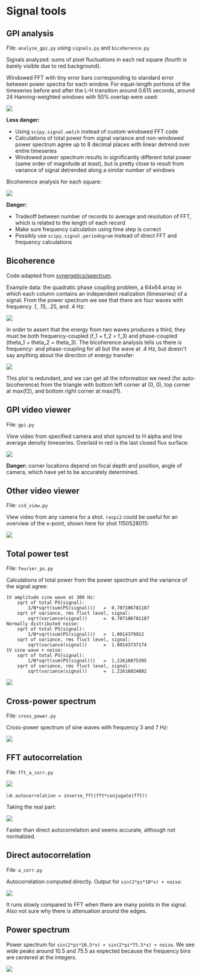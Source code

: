 Signal tools
============


GPI analysis
------------

File: `analyze_gpi.py` using `signals.py` and `bicoherence.py`

Signals analyzed: sums of pixel fluctuations in each red square (fourth is barely visible due to red background).

Windowed FFT with tiny error bars corresponding to standard error between power spectra for each window. For equal-length portions of the timeseries before and after the L-H transition around 0.615 seconds, around 24 Hanning-weighted windows with 50% overlap were used:

![](resources/pspectra.jpg)

__Less danger:__ 
- Using `scipy.signal.welch` instead of custom windowed FFT code
- Calculations of total power from signal variance and non-windowed power spectrum agree up to 8 decimal places with linear detrend over entire timeseries
- Windowed power spectrum results in significantly different total power (same order of magnitude at least), but is pretty close to result from variance of signal detrended along a similar number of windows

Bicoherence analysis for each square:

![](resources/bispecs.png)

__Danger:__ 
- Tradeoff between number of records to average and resolution of FFT, which is related to the length of each record
- Make sure frequency calculation using time step is correct
- Possibly use `scipy.signal.periodogram` instead of direct FFT and frequency calculations


Bicoherence
-----------

Code adapted from [synergetics/spectrum](https://github.com/synergetics/spectrum).

Example data: the quadratic phase coupling problem, a 64x64 array in which each column contains an independent realization (timeseries) of a signal. From the power spectrum we see that there are four waves with frequency .1, .15, .25, and .4 Hz:

![](quad_ps.png)

In order to assert that the energy from two waves produces a third, they must be both frequency-coupled (f_1 + f_2 = f_3) and phase-coupled (theta_1 + theta_2 = theta_3). The bicoherence analysis tells us there is frequency- and phase-coupling for all but the wave at .4 Hz, but doesn't say anything about the direction of energy transfer: 

![](quad_bicoh.png)

This plot is redundant, and we can get all the information we need (for auto-bicoherence) from the triangle with bottom left corner at (0, 0), top corner at max(f2), and bottom right corner at max(f1).


GPI video viewer
----------------

File: `gpi.py`

View video from specified camera and shot synced to H alpha and line average density timeseries. Overlaid in red is the last closed flux surface:

![](resources/gpidisp.png)

__Danger:__ corner locations depend on focal depth and position, angle of camera, which have yet to be accurately determined.


Other video viewer
------------------

File: `vid_view.py`

View video from any camera for a shot. `raspi2` could be useful for an overview of the x-point, shown here for shot 1150528015:

![](resources/raspi2.png)


Total power test
----------------

File: `fourier_ps.py`

Calculations of total power from the power spectrum and the variance of the signal agree:

    1V amplitude sine wave at 300 Hz:
        sqrt of total PS(signal):
            1/N*sqrt(sum(PS(signal)))   =  0.707106781187
        sqrt of variance, rms fluct level, signal:
            sqrt(variance(signal))      =  0.707106781187
    Normally distributed noise:
        sqrt of total PS(signal):
            1/N*sqrt(sum(PS(signal)))   =  1.0014379912
        sqrt of variance, rms fluct level, signal:
            sqrt(variance(signal))      =  1.00143737174
    1V sine wave + noise:
        sqrt of total PS(signal):
            1/N*sqrt(sum(PS(signal)))   =  1.22616075395
        sqrt of variance, rms fluct level, signal:
            sqrt(variance(signal))      =  1.22616024802

![](resources/fourier_ps.png)


Cross-power spectrum
--------------------

File: `cross_power.py`

Cross-power spectrum of sine waves with frequency 3 and 7 Hz:

![](resources/cross_power.png)


FFT autocorrelation 
-------------------

File: `fft_a_corr.py`

![](http://mathworld.wolfram.com/images/equations/FourierTransform/NumberedEquation3.gif)

i.e. `autocorrelation = inverse_fft(fft*conjugate(fft))`

Taking the real part:

![](resources/fft_a_corr.png)

Faster than direct autocorrelation and seems accurate, although not normalized.


Direct autocorrelation 
----------------------

File: `a_corr.py`

Autocorrelation computed directly. Output for `sin(2*pi*10*x) + noise`:

![](resources/a_corr.png)

It runs slowly compared to FFT when there are many points in the signal. Also not sure why there is attenuation around the edges.


Power spectrum
--------------

Power spectrum for `sin(2*pi*10.5*x) + sin(2*pi*75.5*x) + noise`. We see wide peaks around 10.5 and 75.5 as expected because the frequency bins are centered at the integers.

![](resources/ps.png)
